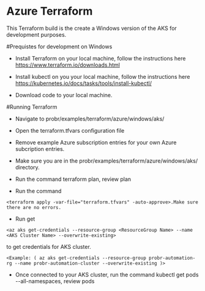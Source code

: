  # Azure Terraform

This Terraform build is the create a Windows version of the AKS for development purposes.

#Prequistes for development on Windows

- Install Terraform on your local machine, follow the instructions here https://www.terraform.io/downloads.html

- Install kubectl on you your local machine, follow the instructions here
https://kubernetes.io/docs/tasks/tools/install-kubectl/

- Download code to your local machine. 

#Running Terraform
- Navigate to probr/examples/terraform/azure/windows/aks/

- Open the terraform.tfvars configuration file

- Remove example Azure subscription entries for your own Azure subcription entries.

- Make sure you are in the probr/examples/terraform/azure/windows/aks/ directory.

- Run the command terraform plan, review plan

- Run the command 
 ~~~
<terraform apply -var-file="terraform.tfvars" -auto-approve>.Make sure there are no errors.
 ~~~
- Run get
 ~~~
<az aks get-credentials --resource-group <ResourceGroup Name> --name  <AKS Cluster Name> --overwrite-existing>
 ~~~ 
 to get credentials for AKS cluster.
 ~~~
<Example: ( az aks get-credentials --resource-group probr-automation-rg --name probr-automation-cluster --overwrite-existing )>
 ~~~
  
- Once connected to your AKS cluster, run the command kubectl get pods --all-namespaces, review pods








